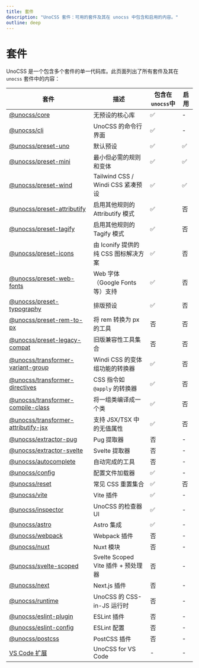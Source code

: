 ```yaml
---
title: 套件
description: "UnoCSS 套件：可用的套件及其在 unocss 中包含和启用的内容。"
outline: deep
---
```


# 套件

UnoCSS 是一个包含多个套件的单一代码库。此页面列出了所有套件及其在 `unocss` 套件中的内容：

| 套件                                                                 | 描述                                 | 包含在 `unocss`中 | 启用 |
| -------------------------------------------------------------------- | ------------------------------------ | ----------------- | ---- |
| [@unocss/core](/tools/core)                                          | 无预设的核心库                       | ✅                | -    |
| [@unocss/cli](/integrations/cli)                                     | UnoCSS 的命令行界面                  | ✅                | -    |
| [@unocss/preset-uno](/presets/uno)                                   | 默认预设                             | ✅                | ✅   |
| [@unocss/preset-mini](/presets/mini)                                 | 最小但必需的规则和变体               | ✅                | ✅   |
| [@unocss/preset-wind](/presets/wind)                                 | Tailwind CSS / Windi CSS 紧凑预设    | ✅                | ✅   |
| [@unocss/preset-attributify](/presets/attributify)                   | 启用其他规则的 Attributify 模式      | ✅                | 否   |
| [@unocss/preset-tagify](/presets/tagify)                             | 启用其他规则的 Tagify 模式           | ✅                | 否   |
| [@unocss/preset-icons](/presets/icons)                               | 由 Iconify 提供的纯 CSS 图标解决方案 | ✅                | 否   |
| [@unocss/preset-web-fonts](/presets/web-fonts)                       | Web 字体（Google Fonts 等）支持      | ✅                | 否   |
| [@unocss/preset-typography](/presets/typography)                     | 排版预设                             | ✅                | 否   |
| [@unocss/preset-rem-to-px](/presets/rem-to-px)                       | 将 rem 转换为 px 的工具              | 否                | 否   |
| [@unocss/preset-legacy-compat](/presets/legacy-compat)               | 旧版兼容性工具集合                   | 否                | 否   |
| [@unocss/transformer-variant-group](/transformers/variant-group)     | Windi CSS 的变体组功能的转换器       | ✅                | 否   |
| [@unocss/transformer-directives](/transformers/directives)           | CSS 指令如 `@apply` 的转换器         | ✅                | 否   |
| [@unocss/transformer-compile-class](/transformers/compile-class)     | 将一组类编译成一个类                 | ✅                | 否   |
| [@unocss/transformer-attributify-jsx](/transformers/attributify-jsx) | 支持 JSX/TSX 中的无值属性            | ✅                | 否   |
| [@unocss/extractor-pug](/extractors/pug)                             | Pug 提取器                           | 否                | -    |
| [@unocss/extractor-svelte](/extractors/svelte)                       | Svelte 提取器                        | 否                | -    |
| [@unocss/autocomplete](/tools/autocomplete)                          | 自动完成的工具                       | 否                | -    |
| [@unocss/config](/guide/config-file)                                 | 配置文件加载器                       | ✅                | -    |
| [@unocss/reset](/guide/style-reset)                                  | 常见 CSS 重置集合                    | ✅                | 否   |
| [@unocss/vite](/integrations/vite)                                   | Vite 插件                            | ✅                | -    |
| [@unocss/inspector](/tools/inspector)                                | UnoCSS 的检查器 UI                   | ✅                | -    |
| [@unocss/astro](/integrations/astro)                                 | Astro 集成                           | ✅                | -    |
| [@unocss/webpack](/integrations/webpack)                             | Webpack 插件                         | 否                | -    |
| [@unocss/nuxt](/integrations/nuxt)                                   | Nuxt 模块                            | 否                | -    |
| [@unocss/svelte-scoped](/integrations/svelte-scoped)                 | Svelte Scoped Vite 插件 + 预处理器   | 否                | -    |
| [@unocss/next](/integrations/next)                                   | Next.js 插件                         | 否                | -    |
| [@unocss/runtime](/integrations/runtime)                             | UnoCSS 的 CSS-in-JS 运行时           | 否                | -    |
| [@unocss/eslint-plugin](/integrations/eslint)                        | ESLint 插件                          | 否                | -    |
| [@unocss/eslint-config](/integrations/eslint)                        | ESLint 配置                          | 否                | -    |
| [@unocss/postcss](/integrations/postcss)                             | PostCSS 插件                         | 否                | -    |
| [VS Code 扩展](/integrations/vscode)                                 | UnoCSS for VS Code                   | -                 | -    |
